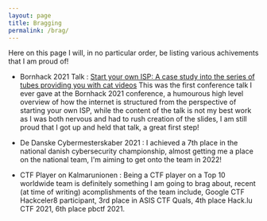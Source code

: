 ```yaml
---
layout: page
title: Bragging
permalink: /brag/
---
```


Here on this page I will, in no particular order, be listing various achivements that I am proud of!

- Bornhack 2021 Talk : [Start your own ISP: A case study into the series of tubes providing you with cat videos](https://media.ccc.de/v/446-start-your-own-isp-or-just-learn-how-an-isp-works) This was the first conference talk I ever gave at the Bornhack 2021 conference, a humourous high level overview of how the internet is structured from the perspective of starting your own ISP, while the content of the talk is not my best work as I was both nervous and had to rush creation of the slides, I am still proud that I got up and held that talk, a great first step!

- De Danske Cybermesterskaber 2021 : I achieved a 7th place in the national danish cybersecurity championship, almost getting me a place on the national team, I'm aiming to get onto the team in 2022!

- CTF Player on Kalmarunionen : Being a CTF player on a Top 10 worldwide team is definitely something I am going to brag about, recent (at time of writing) acomplishments of the team include, Google CTF Hackceler8 participant, 3rd place in ASIS CTF Quals, 4th place Hack.lu CTF 2021, 6th place pbctf 2021.
